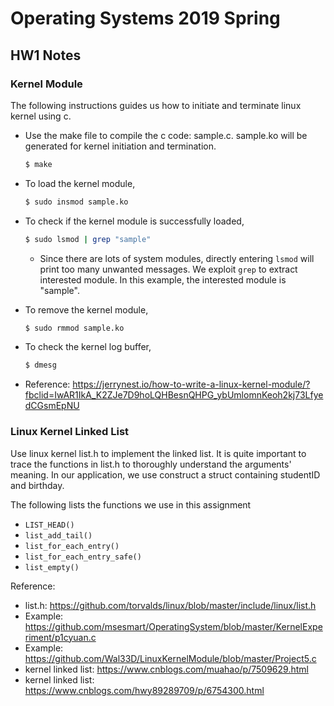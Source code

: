 # Operating Systems 2019 Spring

## HW1 Notes

### Kernel Module

The following instructions guides us how to initiate and terminate linux kernel using c. 

- Use the make file to compile the c code: sample.c. sample.ko will be generated for kernel initiation and termination.
	
	```bash
	$ make
	```
	
- To load the kernel module,

	```bash
	$ sudo insmod sample.ko
	```

- To check if the kernel module is successfully loaded, 
	
	```bash
	$ sudo lsmod | grep "sample"
	```
	
	- Since there are lots of system modules, directly entering ```lsmod``` will print too many unwanted messages. We exploit ```grep``` to extract interested module. In this example, the interested module is  "sample".
	
- To remove the kernel module,

	```bash
	$ sudo rmmod sample.ko
	```
	
- To check the kernel log buffer,

	```bash
	$ dmesg
	```

- Reference: https://jerrynest.io/how-to-write-a-linux-kernel-module/?fbclid=IwAR1IkA_K2ZJe7D9hoLQHBesnQHPG_ybUmlomnKeoh2kj73LfyedCGsmEpNU

### Linux Kernel Linked List

Use linux kernel list.h to implement the linked list. It is quite important to trace the functions in list.h to thoroughly understand the arguments' meaning. In our application, we use construct a struct containing studentID and birthday. 

The following lists the functions we use in this assignment

- ```LIST_HEAD()```
- ```list_add_tail()```
- ```list_for_each_entry()```
- ```list_for_each_entry_safe()```
- ```list_empty()```


Reference:

- list.h: https://github.com/torvalds/linux/blob/master/include/linux/list.h
- Example: https://github.com/msesmart/OperatingSystem/blob/master/KernelExperiment/p1cyuan.c
- Example: https://github.com/Wal33D/LinuxKernelModule/blob/master/Project5.c
- kernel linked list: https://www.cnblogs.com/muahao/p/7509629.html
- kernel linked list: https://www.cnblogs.com/hwy89289709/p/6754300.html